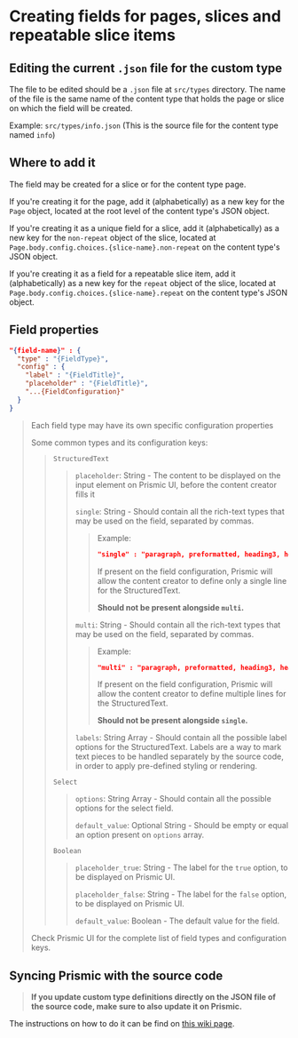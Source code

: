 # Creating fields for pages, slices and repeatable slice items
## Editing the current `.json` file for the custom type

The file to be edited should be a `.json` file at `src/types` directory. The name of the file is the same name of the content type that holds the page or slice on which the field will be created.

Example: `src/types/info.json` (This is the source file for the content type named `info`)

## Where to add it
The field may be created for a slice or for the content type page.

If you're creating it for the page, add it (alphabetically) as a new key for the `Page` object, located at the root level of the content type's JSON object.

If you're creating it as a unique field for a slice, add it (alphabetically) as a new key for the `non-repeat` object of the slice, located at `Page.body.config.choices.{slice-name}.non-repeat` on the content type's JSON object.

If you're creating it as a field for a repeatable slice item, add it (alphabetically) as a new key for the `repeat` object of the slice, located at `Page.body.config.choices.{slice-name}.repeat` on the content type's JSON object.

## Field properties

```json
"{field-name}" : {
  "type" : "{FieldType}",
  "config" : {
    "label" : "{FieldTitle}",
    "placeholder" : "{FieldTitle}",
    "...{FieldConfiguration}"
  }
}
```

> Each field type may have its own specific configuration properties
>
> Some common types and its configuration keys:
>
>> `StructuredText`
>>> `placeholder`: String - The content to be displayed on the input element on Prismic UI, before the content creator fills it
>>>
>>> `single`: String - Should contain all the rich-text types that may be used on the field, separated by commas.
>>>
>>>> Example:
>>>> ```json
>>>> "single" : "paragraph, preformatted, heading3, heading4, heading5, heading6, strong, em, hyperlink, list-item, o-list-item",
>>>> ```
>>>>
>>>> If present on the field configuration, Prismic will allow the content creator to define only a single line for the StructuredText.
>>>>
>>>> **Should not be present alongside `multi`.**
>>>
>>> `multi`: String - Should contain all the rich-text types that may be used on the field, separated by commas.
>>>
>>>> Example:
>>>> ```json
>>>> "multi" : "paragraph, preformatted, heading3, heading4, heading5, heading6, strong, em, hyperlink, list-item, o-list-item",
>>>> ```
>>>>
>>>> If present on the field configuration, Prismic will allow the content creator to define multiple lines for the StructuredText.
>>>>
>>>> **Should not be present alongside `single`.**
>>>
>>> `labels`: String Array - Should contain all the possible label options for the StructuredText. Labels are a way to mark text pieces to be handled separately by the source code, in order to apply pre-defined styling or rendering.
>>
>> `Select`
>>> `options`: String Array - Should contain all the possible options for the select field.
>>>
>>> `default_value`: Optional String - Should be empty or equal an option present on `options` array. 
>>
>> `Boolean`
>>> `placeholder_true`:  String - The label for the `true` option, to be displayed on Prismic UI. 
>>>
>>> `placeholder_false`: String - The label for the `false` option, to be displayed on Prismic UI.
>>>
>>> `default_value`: Boolean - The default value for the field.
>>
> Check Prismic UI for the complete list of field types and configuration keys.


## Syncing Prismic with the source code
> **If you update custom type definitions directly on the JSON file of the source code, make sure to also update it on Prismic.**

The instructions on how to do it can be find on [this wiki page](https://github.com/rentalutions/marketing/wiki/Syncing-Prismic-with-the-source-code).
